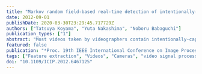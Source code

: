 ```yaml
---
title: "Markov random field-based real-time detection of intentionally-captured persons"
date: 2012-09-01
publishDate: 2020-03-30T23:29:45.717729Z
authors: ["Tatsuya Koyama", "Yuta Nakashima", "Noboru Babaguchi"]
publication_types: ["1"]
abstract: "Most videos taken by videographers contain intentionally-captured persons (ICPs), who are essential for what the videographers want to express in their video. This paper presents a method to detect ICPs in real-time. Whether a person in a video is an ICP or not is reflected in features such as the person's motion and camera motion, which are thus beneficial for detecting ICPs. However, estimating camera motion is computationally expensive. For real-time detection, we use samples of acceleration and angular velocity obtained from inertial sensors instead of estimating camera motion. Considering that pairwise constraints based on differences between persons' sizes also improve the detection performance, we model the ICPs using Markov random field. We experimentally evaluate the performance of our method and demonstrate that it works in real-time."
featured: false
publication: "*Proc. 19th IEEE International Conference on Image Processing (ICIP)*"
tags: ["Feature extraction", "Videos", "Cameras", "video signal processing", "Sensors", "cameras", "Markov processes", "object detection", "intentionally-captured persons", "camera motion estimation", "Capture intention", "Color", "inertial sensor", "inertial sensors", "intentionally-captured person", "Iterative closest point algorithm", "Markov random field", "Markov random field-based real-time detection", "motion estimation", "pairwise constraints", "person motion", "person size", "Skin", "videographer"]
doi: "10.1109/ICIP.2012.6467125"
---
```


